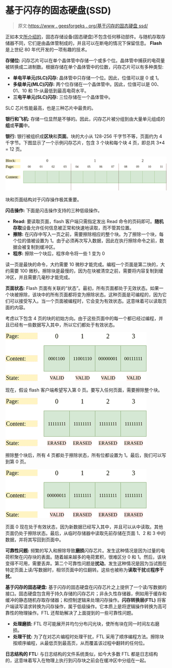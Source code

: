 # 基于闪存的固态硬盘(SSD)

> 原文:[https://www . geesforgeks . org/基于闪存的固态硬盘 ssd/](https://www.geeksforgeeks.org/flash-based-solid-state-drive-ssd/)

正如本文[所介绍的](https://www.geeksforgeeks.org/introduction-to-solid-state-drive-ssd/)，固态存储设备(固态硬盘)不包含任何移动部件。与随机存取存储器不同，它们是由晶体管制成的，并且可以在断电的情况下保留信息。 **Flash** 是上世纪 80 年代开发的一项有趣的技术。

**存储位:**
闪存芯片可以在单个晶体管中存储一个或多个位。晶体管中捕获的电荷量被转换成二进制数。根据存储在单个晶体管中的位数，闪存芯片可以有多种类型:

*   **单电平单元(SLC)闪存:**
    晶体管中只存储一个位。因此，位值可以是 0 或 1。
*   **多级单元(MLC)闪存:**
    两个位存储在一个晶体管中。因此，位值可以是 00、01、10 和 11–从最低到最高电荷水平。
*   **三电平单元(SLC)闪存:**
    三位存储在一个晶体管中。

SLC 芯片性能最高，也是三种芯片中最贵的。

**银行和飞机:**
存储一位显然是不够的。因此，闪存芯片被分组到由大量单元组成的**组**或**平面**中。

**银行:**
银行被组织成**区块**和**页面**。块的大小从 128-256 千字节不等，页面约为 4 千字节。下图显示了一个示例闪存芯片，包含 3 个块和每个块 4 页，即总共 3*4 = 12 页。

![](img/3093265ef28a14ce53d77e8ba948d8d4.png)

块和页面结构对于闪存操作极其重要。

**闪击操作:**
下面是闪击操作支持的三种低级操作。

*   **Read:**
    要读取页面，flash 客户端只需指定发出 Read 命令的页码即可。**随机存取**设备允许任何信息被正常和快速地读取，而不管其位置。
*   **擦除:**
    在闪存中写入一页之前，需要擦除相应的整个块。为了擦除一个块，每个位的值被设置为 1。由于必须再次写入数据，因此在执行擦除命令之前，数据会被复制到缓冲区。
*   **程序:**
    擦除一个块后，程序命令将一些 1 变为 0

读一页是最快的命令，大约需要 10 微秒才能完成。编程一个页面是第二快的，大约需要 100 微秒。擦除块是最慢的，因为在块被清空之前，需要将内容复制到缓冲区，并且需要几毫秒才能完成。

**页面状态:**
Flash 页面有关联的“状态”。最初，所有页面都处于无效状态。如果一个块被擦除，该块中的所有页面都将变为擦除状态。这种页面是可编程的，因为它们可以接受写入。当一个页面被编程时，它会变为有效状态。这意味着可以读取页面的内容。

考虑以下包含 4 页的块的初始方向。由于这些页面中的每一个都已经过编程，并且已经有一些数据写入其中，所以它们都处于有效状态。

![](img/a0e721b95f433ba7326ffa557e26ab93.png)

现在，假设 flash 客户端希望写入第 0 页。要写入任何页面，需要擦除整个块。

![](img/a69fee1233a8d10d686ed0566b5beb28.png)

擦除整个块后，所有 4 页都处于擦除状态，所有位都设置为 1。最后，我们可以写到第 0 页。

![](img/601dae785b2a09e72eaec8b96e5a1058.png)

页面 0 现在处于有效状态，因为新数据已经写入其中，并且可以从中读取。其他页面仍处于擦除状态。最后，从临时存储器中读取先前存储在页面 1、2 和 3 中的数据，并将其写回到页面中。

**可靠性问题:**
频繁的写入和擦除导致**磨损**闪存芯片。发生这种情况是因为过量的电荷积聚在闪存块的表面。随着越来越多的电荷累积，很难区分 0 和 1。然后，该块变得不可用，需要丢弃。第二个可靠性问题是**扰动**。发生这种情况是因为当试图在特定页面上读/写数据时，相邻页面中的位翻转。这些也被称为**读取干扰**或**程序干扰**。

**基于闪存的固态硬盘:**
基于闪存的固态硬盘在闪存芯片之上提供了一个读/写数据的接口。固态硬盘包含用于持久存储的闪存芯片；非永久性存储器，例如用于缓存和缓冲的静态随机存取存储器；和控制逻辑来处理闪存操作。**闪存转换层(FTL)** 将客户端读写请求转换为闪存操作，属于低级操作。它本质上是将逻辑操作转换为高可靠性的物理操作。FTL 还帮助解决了上面提到的一些可靠性问题。

*   **处理磨损:**
    FTL 尽可能展开并均匀分布闪光块，使所有块在同一时间左右磨损。
*   **处理干扰:**
    为了在对芯片编程时处理干扰，FTL 采用了顺序编程方法。擦除块按顺序编程，从最低页到最高页，从而覆盖该过程中翻转的任何位。

**日志结构的 FTL:**
与日志结构的文件系统类似，如今大多数 FTL 都是日志结构的，这意味着写入在物理上执行到闪存块之前会在缓冲区中分组在一起。